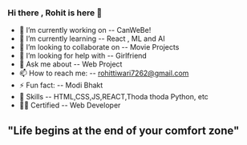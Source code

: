 ### Hi there , Rohit is here 👋

- 🔭 I’m currently working on -- CanWeBe!
- 🌱 I’m currently learning -- React , ML and AI
- 👯 I’m looking to collaborate on -- Movie Projects
- 🤔 I’m looking for help with -- Girlfriend
- 💬 Ask me about -- Web Project
- 📫 How to reach me: -- rohittiwari7262@gmail.com
- ⚡ Fun fact: -- Modi Bhakt
- 💋 Skills -- HTML,CSS,JS,REACT,Thoda thoda Python, etc
- 👨‍🎓 Certified -- Web Developer

## "Life begins at the end of your comfort zone"
